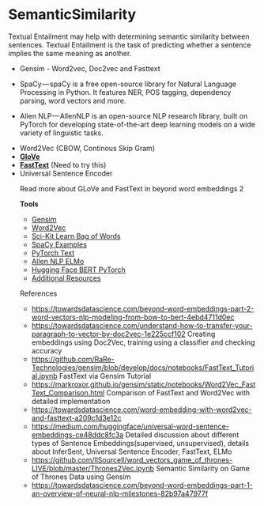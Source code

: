# SemanticSimilarity


Textual Entailment may help with determining semantic similarity between sentences. Textual Entailment is the task of predicting whether a sentence implies the same meaning as another.

* Gensim - Word2vec, Doc2vec and Fasttext

* SpaCy — spaCy is a free open-source library for Natural Language Processing in Python. It features NER, POS tagging, dependency parsing, word vectors and more.

* Allen NLP — AllenNLP is an open-source NLP research library, built on PyTorch for developing state-of-the-art deep learning models on a wide variety of linguistic tasks.


<ul>
  <li>Word2Vec (CBOW, Continous Skip Gram)</li>
  <li><a href="https://nlp.stanford.edu/projects/glove/" data-href="https://nlp.stanford.edu/projects/glove/" class="markup--anchor markup--p-anchor" rel="noopener" target="_blank"><strong class="markup--strong markup--p-strong">GloVe</strong></a></li>
  <li><a href="https://fasttext.cc/" data-href="https://fasttext.cc/" class="markup--anchor markup--p-anchor" rel="noopener" target="_blank"><strong class="markup--strong markup--p-strong">FastText</strong></a> (Need to try this)</li>
  <li>Universal Sentence Encoder</li>

  
  Read more about GLoVe and FastText in beyond word embeddings 2

<strong class="markup--strong markup--p-strong">Tools</strong></p>
<ul class="postList">
  <li name="6106" id="6106" class="graf graf--li graf-after--p"><a href="https://radimrehurek.com/gensim/" data-href="https://radimrehurek.com/gensim/" class="markup--anchor markup--li-anchor" rel="noopener" target="_blank">Gensim</a></li>
  <li name="af81" id="af81" class="graf graf--li graf-after--li"><a href="https://radimrehurek.com/gensim/" data-href="https://radimrehurek.com/gensim/" class="markup--anchor markup--li-anchor" rel="noopener" target="_blank">Word2Vec</a></li>
  <li name="daaf" id="daaf" class="graf graf--li graf-after--li"><a href="http://scikit-learn.org/stable/tutorial/text_analytics/working_with_text_data.html" data-href="http://scikit-learn.org/stable/tutorial/text_analytics/working_with_text_data.html" class="markup--anchor markup--li-anchor" rel="noopener" target="_blank">Sci-Kit Learn Bag of Words</a></li>
  <li name="7fe6" id="7fe6" class="graf graf--li graf-after--li"><a href="https://spacy.io/usage/examples" data-href="https://spacy.io/usage/examples" class="markup--anchor markup--li-anchor" rel="noopener" target="_blank">SpaCy Examples</a></li>
  <li name="78d9" id="78d9" class="graf graf--li graf-after--li"><a href="https://github.com/pytorch/text" data-href="https://github.com/pytorch/text" class="markup--anchor markup--li-anchor" rel="noopener" target="_blank">PyTorch Text</a></li>
  <li name="50dd" id="50dd" class="graf graf--li graf-after--li"><a href="https://github.com/allenai/allennlp/blob/master/tutorials/how_to/elmo.md" data-href="https://github.com/allenai/allennlp/blob/master/tutorials/how_to/elmo.md" class="markup--anchor markup--li-anchor" rel="noopener" target="_blank">Allen NLP ELMo</a></li>
  <li name="9e9a" id="9e9a" class="graf graf--li graf-after--li"><a href="https://github.com/huggingface/pytorch-pretrained-BERT" data-href="https://github.com/huggingface/pytorch-pretrained-BERT" class="markup--anchor markup--li-anchor" rel="noopener" target="_blank">Hugging Face BERT PyTorch</a></li>
  <li name="47d5" id="47d5" class="graf graf--li graf-after--li"><a href="https://github.com/keon/awesome-nlp" data-href="https://github.com/keon/awesome-nlp" class="markup--anchor markup--li-anchor" rel="noopener" target="_blank">Additional Resources</a></li>
</ul>



References

* https://towardsdatascience.com/beyond-word-embeddings-part-2-word-vectors-nlp-modeling-from-bow-to-bert-4ebd4711d0ec
* https://towardsdatascience.com/understand-how-to-transfer-your-paragraph-to-vector-by-doc2vec-1e225ccf102
  Creating embeddings using Doc2Vec, training using a classifier and checking accuracy
* https://github.com/RaRe-Technologies/gensim/blob/develop/docs/notebooks/FastText_Tutorial.ipynb
  FastText via Gensim Tutorial
* https://markroxor.github.io/gensim/static/notebooks/Word2Vec_FastText_Comparison.html
  Comparison of FastText and Word2Vec with detailed implementation
* https://towardsdatascience.com/word-embedding-with-word2vec-and-fasttext-a209c1d3e12c
* https://medium.com/huggingface/universal-word-sentence-embeddings-ce48ddc8fc3a
  Detailed discussion about different types of Sentence Embeddings(supervised, unsupervised), details about InferSent,    Universal Sentence Encoder, FastText, ELMo
* https://github.com/llSourcell/word_vectors_game_of_thrones-LIVE/blob/master/Thrones2Vec.ipynb
  Semantic Similarity on Game of Thrones Data using Gensim
* https://towardsdatascience.com/beyond-word-embeddings-part-1-an-overview-of-neural-nlp-milestones-82b97a47977f
